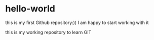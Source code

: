 # hello-world
this is my first Github repository:)) I am happy to start working with it

this is my working repository to learn GIT
